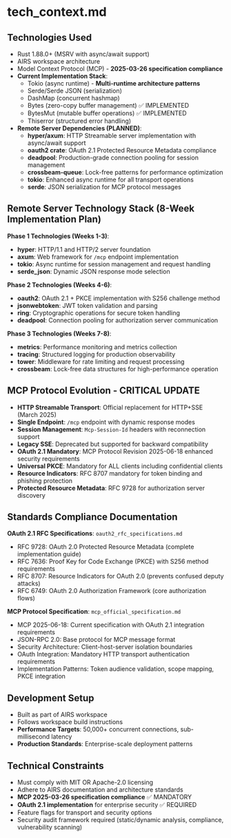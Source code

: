 # tech_context.md

## Technologies Used
- Rust 1.88.0+ (MSRV with async/await support)
- AIRS workspace architecture
- Model Context Protocol (MCP) - **2025-03-26 specification compliance**
- **Current Implementation Stack**:
  - Tokio (async runtime) - **Multi-runtime architecture patterns**
  - Serde/Serde JSON (serialization)
  - DashMap (concurrent hashmap)
  - Bytes (zero-copy buffer management) ✅ IMPLEMENTED
  - BytesMut (mutable buffer operations) ✅ IMPLEMENTED
  - Thiserror (structured error handling)
- **Remote Server Dependencies (PLANNED)**:
  - **hyper/axum**: HTTP Streamable server implementation with async/await support
  - **oauth2 crate**: OAuth 2.1 Protected Resource Metadata compliance  
  - **deadpool**: Production-grade connection pooling for session management
  - **crossbeam-queue**: Lock-free patterns for performance optimization
  - **tokio**: Enhanced async runtime for all transport operations
  - **serde**: JSON serialization for MCP protocol messages

## Remote Server Technology Stack (8-Week Implementation Plan)
**Phase 1 Technologies (Weeks 1-3)**:
- **hyper**: HTTP/1.1 and HTTP/2 server foundation
- **axum**: Web framework for `/mcp` endpoint implementation
- **tokio**: Async runtime for session management and request handling
- **serde_json**: Dynamic JSON response mode selection

**Phase 2 Technologies (Weeks 4-6)**:
- **oauth2**: OAuth 2.1 + PKCE implementation with S256 challenge method
- **jsonwebtoken**: JWT token validation and parsing
- **ring**: Cryptographic operations for secure token handling
- **deadpool**: Connection pooling for authorization server communication

**Phase 3 Technologies (Weeks 7-8)**:
- **metrics**: Performance monitoring and metrics collection
- **tracing**: Structured logging for production observability
- **tower**: Middleware for rate limiting and request processing
- **crossbeam**: Lock-free data structures for high-performance operation

## MCP Protocol Evolution - CRITICAL UPDATE
- **HTTP Streamable Transport**: Official replacement for HTTP+SSE (March 2025)
- **Single Endpoint**: `/mcp` endpoint with dynamic response modes
- **Session Management**: `Mcp-Session-Id` headers with reconnection support
- **Legacy SSE**: Deprecated but supported for backward compatibility
- **OAuth 2.1 Mandatory**: MCP Protocol Revision 2025-06-18 enhanced security requirements
- **Universal PKCE**: Mandatory for ALL clients including confidential clients
- **Resource Indicators**: RFC 8707 mandatory for token binding and phishing protection
- **Protected Resource Metadata**: RFC 9728 for authorization server discovery

## Standards Compliance Documentation
**OAuth 2.1 RFC Specifications**: `oauth2_rfc_specifications.md`
- RFC 9728: OAuth 2.0 Protected Resource Metadata (complete implementation guide)
- RFC 7636: Proof Key for Code Exchange (PKCE) with S256 method requirements
- RFC 8707: Resource Indicators for OAuth 2.0 (prevents confused deputy attacks)
- RFC 6749: OAuth 2.0 Authorization Framework (core authorization flows)

**MCP Protocol Specification**: `mcp_official_specification.md`
- MCP 2025-06-18: Current specification with OAuth 2.1 integration requirements
- JSON-RPC 2.0: Base protocol for MCP message format
- Security Architecture: Client-host-server isolation boundaries
- OAuth Integration: Mandatory HTTP transport authentication requirements
- Implementation Patterns: Token audience validation, scope mapping, PKCE integration

## Development Setup
- Built as part of AIRS workspace
- Follows workspace build instructions
- **Performance Targets**: 50,000+ concurrent connections, sub-millisecond latency
- **Production Standards**: Enterprise-scale deployment patterns

## Technical Constraints
- Must comply with MIT OR Apache-2.0 licensing
- Adhere to AIRS documentation and architecture standards
- **MCP 2025-03-26 specification compliance** ✅ MANDATORY
- **OAuth 2.1 implementation** for enterprise security ✅ REQUIRED
- Feature flags for transport and security options
- Security audit framework required (static/dynamic analysis, compliance, vulnerability scanning)

